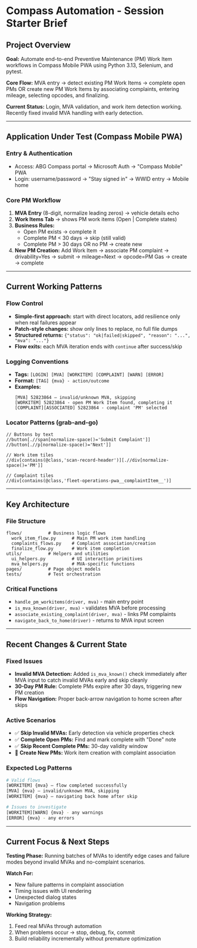 # Compass Automation - Session Starter Brief

## Project Overview
**Goal:** Automate end-to-end Preventive Maintenance (PM) Work Item workflows in Compass Mobile PWA using Python 3.13, Selenium, and pytest.

**Core Flow:** MVA entry → detect existing PM Work Items → complete open PMs OR create new PM Work Items by associating complaints, entering mileage, selecting opcodes, and finalizing.

**Current Status:** Login, MVA validation, and work item detection working. Recently fixed invalid MVA handling with early detection.

---

## Application Under Test (Compass Mobile PWA)

### Entry & Authentication
- Access: ABG Compass portal → Microsoft Auth → "Compass Mobile" PWA
- Login: username/password → "Stay signed in" → WWID entry → Mobile home

### Core PM Workflow
1. **MVA Entry** (8-digit, normalize leading zeros) → vehicle details echo
2. **Work Items Tab** → shows PM work items (Open | Complete states)
3. **Business Rules:**
   - Open PM exists → complete it
   - Complete PM < 30 days → skip (still valid)
   - Complete PM > 30 days OR no PM → create new
4. **New PM Creation:** Add Work Item → associate PM complaint → drivability=Yes → submit → mileage=Next → opcode=PM Gas → create → complete

---

## Current Working Patterns

### Flow Control
- **Simple-first approach:** start with direct locators, add resilience only when real failures appear
- **Patch-style changes:** show only lines to replace, no full file dumps
- **Structured returns:** `{"status": "ok|failed|skipped", "reason": "...", "mva": "..."}`
- **Flow exits:** each MVA iteration ends with `continue` after success/skip

### Logging Conventions
- **Tags:** `[LOGIN] [MVA] [WORKITEM] [COMPLAINT] [WARN] [ERROR]`
- **Format:** `[TAG] {mva} - action/outcome`
- **Examples:**
  ```
  [MVA] 52823864 — invalid/unknown MVA, skipping
  [WORKITEM] 52823864 - open PM Work Item found, completing it
  [COMPLAINT][ASSOCIATED] 52823864 - complaint 'PM' selected
  ```

### Locator Patterns (grab-and-go)
```xpath
// Buttons by text
//button[.//span[normalize-space()='Submit Complaint']]
//button[.//p[normalize-space()='Next']]

// Work item tiles
//div[contains(@class,'scan-record-header')][.//div[normalize-space()='PM']]

// Complaint tiles
//div[contains(@class,'fleet-operations-pwa__complaintItem__')]
```

---

## Key Architecture

### File Structure
```
flows/          # Business logic flows
  work_item_flow.py      # Main PM work item handling
  complaints_flows.py    # Complaint association/creation
  finalize_flow.py       # Work item completion
utils/          # Helpers and utilities
  ui_helpers.py          # UI interaction primitives
  mva_helpers.py         # MVA-specific functions
pages/          # Page object models
tests/          # Test orchestration
```

### Critical Functions
- `handle_pm_workitems(driver, mva)` - main entry point
- `is_mva_known(driver, mva)` - validates MVA before processing
- `associate_existing_complaint(driver, mva)` - links PM complaints
- `navigate_back_to_home(driver)` - returns to MVA input screen

---

## Recent Changes & Current State

### Fixed Issues
- **Invalid MVA Detection:** Added `is_mva_known()` check immediately after MVA input to catch invalid MVAs early and skip cleanly
- **30-Day PM Rule:** Complete PMs expire after 30 days, triggering new PM creation
- **Flow Navigation:** Proper back-arrow navigation to home screen after skips

### Active Scenarios
- ✅ **Skip Invalid MVAs:** Early detection via vehicle properties check
- ✅ **Complete Open PMs:** Find and mark complete with "Done" note
- ✅ **Skip Recent Complete PMs:** 30-day validity window
- 🚧 **Create New PMs:** Work item creation with complaint association

### Expected Log Patterns
```bash
# Valid flows
[WORKITEM] {mva} — flow completed successfully
[MVA] {mva} — invalid/unknown MVA, skipping
[WORKITEM] {mva} — navigating back home after skip

# Issues to investigate
[WORKITEM][WARN] {mva} - any warnings
[ERROR] {mva} - any errors
```

---

## Current Focus & Next Steps

**Testing Phase:** Running batches of MVAs to identify edge cases and failure modes beyond invalid MVAs and no-complaint scenarios.

**Watch For:**
- New failure patterns in complaint association
- Timing issues with UI rendering
- Unexpected dialog states
- Navigation problems

**Working Strategy:** 
1. Feed real MVAs through automation
2. When problems occur → stop, debug, fix, commit
3. Build reliability incrementally without premature optimization